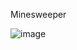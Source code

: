 Minesweeper

![image](https://github.com/user-attachments/assets/0019aa19-3d69-492c-906c-e60a96230b90)
